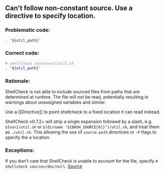 ## Can't follow non-constant source. Use a directive to specify location.

### Problematic code:

```sh
. "${util_path}"
```

### Correct code:

```sh
# shellcheck source=src/util.sh
. "${util_path}"
```

### Rationale:

ShellCheck is not able to include sourced files from paths that are determined at runtime. The file will not be read, potentially resulting in warnings about unassigned variables and similar.

Use a [[Directive]] to point shellcheck to a fixed location it can read instead.

ShellCheck v0.7.2+ will strip a single expansion followed by a slash, e.g. `${var}/util.sh` or `$(dirname "${BASH_SOURCE[0]}")/util.sh`, and treat them as `./util.sh`. This  allowing the use of `source-path` directives or `-P` flags to specify the a location.

### Exceptions:

If you don't care that ShellCheck is unable to account for the file, specify `# shellcheck source=/dev/null`.
[Source](https://github.com/koalaman/shellcheck/wiki/SC1090)

